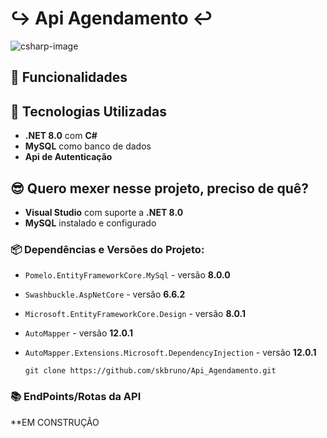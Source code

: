 # ↪︎ Api Agendamento ↩︎

![csharp-image](https://img.shields.io/badge/csharp-^2022-blue)

## 📌 Funcionalidades


## 🚀 Tecnologias Utilizadas

- **.NET 8.0** com **C#**  
- **MySQL** como banco de dados
- **Api de Autenticação** 

## 😎 Quero mexer nesse projeto, preciso de quê?

- **Visual Studio** com suporte a **.NET 8.0**  
- **MySQL** instalado e configurado  

### 📦 Dependências e Versões do Projeto:

- `Pomelo.EntityFrameworkCore.MySql` - versão **8.0.0**  
- `Swashbuckle.AspNetCore` - versão **6.6.2**  
- `Microsoft.EntityFrameworkCore.Design` - versão **8.0.1**
- `AutoMapper` - versão **12.0.1**
- `AutoMapper.Extensions.Microsoft.DependencyInjection` - versão **12.0.1**  

  
  ```http
  git clone https://github.com/skbruno/Api_Agendamento.git
  ```

### 📚 EndPoints/Rotas da API

**EM CONSTRUÇÃO














